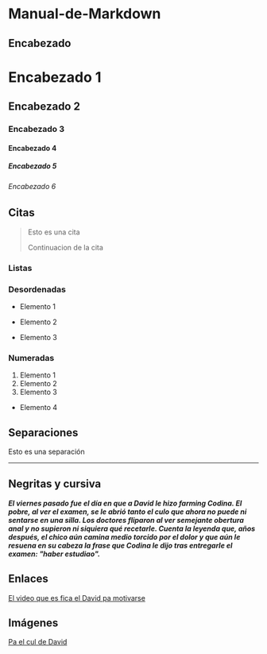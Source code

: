 # Manual-de-Markdown

## Encabezado

# Encabezado 1
## Encabezado 2
### Encabezado 3
#### Encabezado 4
##### Encabezado 5
###### Encabezado 6

## Citas

> Esto es una cita
> 
> Continuacion de la cita

### Listas

### Desordenadas

- Elemento 1
* Elemento 2
+ Elemento 3

### Numeradas

1. Elemento 1
2. Elemento 2
3. Elemento 3
  - Elemento 4

## Separaciones
Esto es una separación
___

## Negritas y cursiva

***El viernes pasado fue el día en que a David le hizo farming Codina. El pobre, al ver el examen, se le abrió tanto el culo que ahora no puede ni sentarse en una silla. Los doctores fliparon al ver semejante obertura anal y no supieron ni siquiera qué recetarle. Cuenta la leyenda que, años después, el chico aún camina medio torcido por el dolor y que aún le resuena en su cabeza la frase que Codina le dijo tras entregarle el examen: "haber estudiao".***

## Enlaces
[El video que es fica el David pa motivarse](https://youtu.be/lSm4QZqN8cA?si=w4Bh262WXJDeFE4y) 

## Imágenes
[Pa el cul de David](https://th.bing.com/th/id/OIP.F3Z_rZjGdmsdg4JE_0BsOwHaHa?w=217&h=216&c=7&r=0&o=5&dpr=1.7&pid=1.7)
